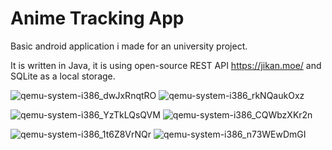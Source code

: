 # Anime Tracking App
 
Basic android application i made for an university project.

It is written in Java, it is using open-source REST API https://jikan.moe/ and SQLite as a local storage.

![qemu-system-i386_dwJxRnqtRO](https://user-images.githubusercontent.com/74460526/154958421-70991699-1690-4811-8ec9-c01203b968ae.png) ![qemu-system-i386_rkNQaukOxz](https://user-images.githubusercontent.com/74460526/154958468-2b17d42b-9720-410b-b736-bfb5e4e6b029.png) 

![qemu-system-i386_YzTkLQsQVM](https://user-images.githubusercontent.com/74460526/154958555-e1dd51c5-9371-40f9-9f92-3c8c5838e421.png) ![qemu-system-i386_CQWbzXKr2n](https://user-images.githubusercontent.com/74460526/154958564-6589788f-b398-42a3-8f9a-f275e7a538a2.png)

![qemu-system-i386_1t6Z8VrNQr](https://user-images.githubusercontent.com/74460526/154958587-8263e9ed-efb3-4cf6-aef2-978a542a076b.png) ![qemu-system-i386_n73WEwDmGI](https://user-images.githubusercontent.com/74460526/154958592-e5a67da0-516f-4909-9e4d-a96e0b7a193e.png)


